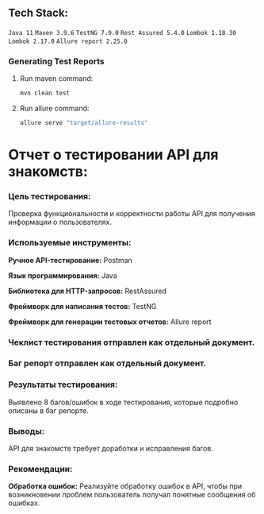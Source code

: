 ## Tech Stack:

`Java 11` `Maven 3.9.6` `TestNG 7.9.0` `Rest Assured 5.4.0` `Lombok 1.18.30` `Lombok 2.17.0` `Allure report 2.25.0`

### Generating Test Reports


1. Run maven command:

    ```bash
    mvn clean test

2. Run allure command:

    ```bash
    allure serve "target/allure-results"


# **Отчет о тестировании API для знакомств:** 

### **Цель тестирования:**
Проверка функциональности и корректности работы API для получения информации о пользователях.

### **Используемые инструменты:**

**Ручное API-тестирование:** Postman

**Язык программирования:** Java

**Библиотека для HTTP-запросов:** RestAssured

**Фреймворк для написания тестов:** TestNG

**Фреймворк для генерации тестовых отчетов:** Allure report

### Чеклист тестирования отправлен как отдельный документ.

### Баг репорт отправлен как отдельный документ.

### Результаты тестирования:
Выявлено 8 багов/ошибок в ходе тестирования, которые подробно описаны в баг репорте.

### Выводы:
API для знакомств требует доработки и исправления багов. 

### Рекомендации:
**Обработка ошибок:** Реализуйте обработку ошибок в API, чтобы при возникновении проблем пользователь получал понятные сообщения об ошибках.